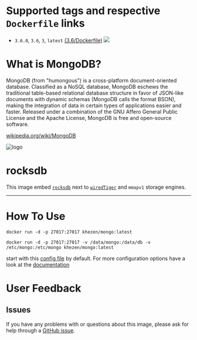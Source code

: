 # Supported tags and respective `Dockerfile` links

* `3.6.0`, `3.6`, `3`, `latest` [(3.6/Dockerfile)](https://github.com/Khezen/docker-mongo/blob/v3.6/Dockerfile) [![](https://images.microbadger.com/badges/image/khezen/mongo:3.6.svg)](https://microbadger.com/images/khezen/mongo:3.6 "Get your own image badge on microbadger.com")

# What is MongoDB?
MongoDB (from "humongous") is a cross-platform document-oriented database. Classified as a NoSQL database, MongoDB eschews the traditional table-based relational database structure in favor of JSON-like documents with dynamic schemas (MongoDB calls the format BSON), making the integration of data in certain types of applications easier and faster. Released under a combination of the GNU Affero General Public License and the Apache License, MongoDB is free and open-source software.

[wikipedia.org/wiki/MongoDB](https://en.wikipedia.org/wiki/MongoDB)

![logo](https://raw.githubusercontent.com/docker-library/docs/01c12653951b2fe592c1f93a13b4e289ada0e3a1/mongo/logo.png)

# rocksdb
This image embed [`rocksdb`](http://rocksdb.org/) next to [`wiredTiger`](http://www.wiredtiger.com/) and `mmapv1` storage engines.

---
# How To Use
```
docker run -d -p 27017:27017 khezen/mongo:latest
```   
```
docker run -d -p 27017:27017 -v /data/mongo:/data/db -v /etc/mongo:/etc/mongo khezen/mongo:latest
```
start with this [config file](./config.yml) by default. For more configuration options have a look at the [documentation](http://docs.mongodb.org/manual/reference/configuration-options/)
# User Feedback
## Issues
If you have any problems with or questions about this image, please ask for help through a [GitHub issue](https://github.com/Khezen/docker-mongo/issues).
